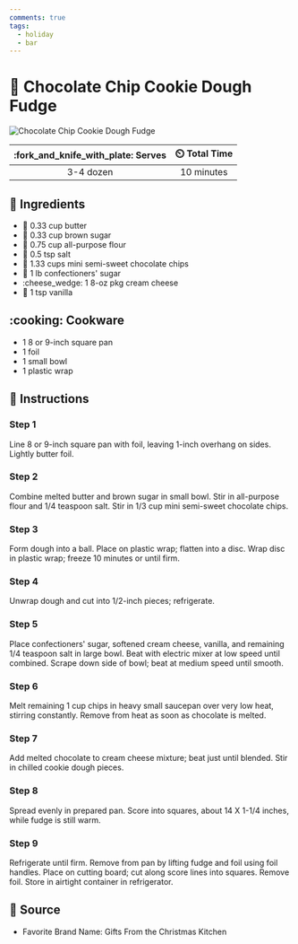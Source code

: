 ```yaml
---
comments: true
tags:
  - holiday
  - bar
---
```

# :chocolate_bar: Chocolate Chip Cookie Dough Fudge

![Chocolate Chip Cookie Dough Fudge](../assets/images/chocolate-chip-cookie-dough-fudge.jpg)

| :fork_and_knife_with_plate: Serves | :timer_clock: Total Time |
|:----------------------------------:|:-----------------------: |
| 3-4 dozen | 10 minutes |

## :salt: Ingredients

- :butter: 0.33 cup butter
- :maple_leaf: 0.33 cup brown sugar
- :ear_of_rice: 0.75 cup all-purpose flour
- :salt: 0.5 tsp salt
- :chocolate_bar: 1.33 cups mini semi-sweet chocolate chips
- :candy: 1 lb confectioners' sugar
- :cheese_wedge: 1 8-oz pkg cream cheese
- :icecream: 1 tsp vanilla

## :cooking: Cookware

- 1 8 or 9-inch square pan
- 1 foil
- 1 small bowl
- 1 plastic wrap

## :pencil: Instructions

### Step 1

Line 8 or 9-inch square pan with foil, leaving 1-inch overhang on sides. Lightly butter foil.

### Step 2

Combine melted butter and brown sugar in small bowl. Stir in all-purpose flour and 1/4 teaspoon salt. Stir in 1/3 cup
mini semi-sweet chocolate chips.

### Step 3

Form dough into a ball. Place on plastic wrap; flatten into a disc. Wrap disc in plastic wrap; freeze 10 minutes or
until firm.

### Step 4

Unwrap dough and cut into 1/2-inch pieces; refrigerate.

### Step 5

Place confectioners' sugar, softened cream cheese, vanilla, and remaining 1/4 teaspoon salt in large bowl. Beat with
electric mixer at low speed until combined. Scrape down side of bowl; beat at medium speed until smooth.

### Step 6

Melt remaining 1 cup chips in heavy small saucepan over very low heat, stirring constantly. Remove from heat as soon as
chocolate is melted.

### Step 7

Add melted chocolate to cream cheese mixture; beat just until blended. Stir in chilled cookie dough pieces.

### Step 8

Spread evenly in prepared pan. Score into squares, about 14 X 1-1/4 inches, while fudge is still warm.

### Step 9

Refrigerate until firm. Remove from pan by lifting fudge and foil using foil handles. Place on cutting board; cut along
score lines into squares. Remove foil. Store in airtight container in refrigerator.

## :link: Source

- Favorite Brand Name: Gifts From the Christmas Kitchen
